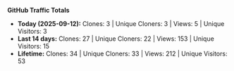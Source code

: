
**GitHub Traffic Totals**

- **Today (2025-09-12):** Clones: 3 | Unique Cloners: 3 | Views: 5 | Unique Visitors: 3
- **Last 14 days:** Clones: 27 | Unique Cloners: 22 | Views: 153 | Unique Visitors: 15
- **Lifetime:** Clones: 34 | Unique Cloners: 33 | Views: 212 | Unique Visitors: 53
